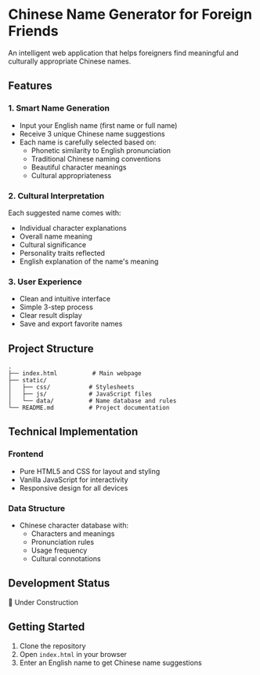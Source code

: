 # Chinese Name Generator for Foreign Friends

An intelligent web application that helps foreigners find meaningful and culturally appropriate Chinese names.

## Features

### 1. Smart Name Generation
- Input your English name (first name or full name)
- Receive 3 unique Chinese name suggestions
- Each name is carefully selected based on:
  * Phonetic similarity to English pronunciation
  * Traditional Chinese naming conventions
  * Beautiful character meanings
  * Cultural appropriateness

### 2. Cultural Interpretation
Each suggested name comes with:
- Individual character explanations
- Overall name meaning
- Cultural significance
- Personality traits reflected
- English explanation of the name's meaning

### 3. User Experience
- Clean and intuitive interface
- Simple 3-step process
- Clear result display
- Save and export favorite names

## Project Structure

```
.
├── index.html          # Main webpage
├── static/
│   ├── css/           # Stylesheets
│   ├── js/            # JavaScript files
│   └── data/          # Name database and rules
└── README.md          # Project documentation
```

## Technical Implementation

### Frontend
- Pure HTML5 and CSS for layout and styling
- Vanilla JavaScript for interactivity
- Responsive design for all devices

### Data Structure
- Chinese character database with:
  * Characters and meanings
  * Pronunciation rules
  * Usage frequency
  * Cultural connotations

## Development Status
🚧 Under Construction

## Getting Started
1. Clone the repository
2. Open `index.html` in your browser
3. Enter an English name to get Chinese name suggestions
